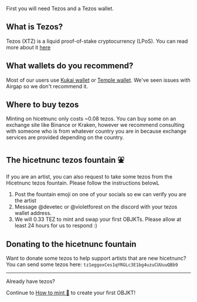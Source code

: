 First you will need Tezos and a Tezos wallet.

## What is Tezos?
Tezos (XTZ) is a liquid proof-of-stake cryptocurrency (LPoS). You can read more about it [here](https://en.wikipedia.org/wiki/Tezos)

## What wallets do you recommend?
Most of our users use [Kukai wallet](https://wallet.kukai.app/) or [Temple wallet](https://templewallet.com/). We've seen issues with Airgap so we don't recommend it.

## Where to buy tezos
Minting on hicetnunc only costs ~0.08 tezos. You can buy some on an exchange site like Binance or Kraken, however we recommend consulting with someone who is from whatever country you are in because exchange services are provided depending on the country.

## The hicetnunc tezos fountain ⛲
If you are an artist, you can also request to take some tezos from the Hicetnunc tezos fountain. Please follow the instructions belowL

1. Post the fountain emoji on one of your socials so ew can verify you are the artist
2. Message @devetec or @violetforest on the discord with your tezos wallet address.
3. We will 0.33 TEZ to mint and swap your first OBJKTs. Please allow at least 24 hours for us to respond :)

## Donating to the hicetnunc fountain
Want to donate some tezos to help support artists that are new hicetnunc? You can send some tezos here: `tz1eggoxCes1qYRGLc3E1bg4uzuCUUuuQBb9`

***
Already have tezos? 

Continue to [How to mint 🌿](https://github.com/hicetnunc2000/hicetnunc/wiki/How-to-mint-🌿) to create your first OBJKT!